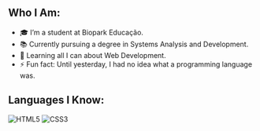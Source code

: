 ## Who I Am:

- 🎓 I’m a student at Biopark Educação.
- 📚 Currently pursuing a degree in Systems Analysis and Development.
- 🌱 Learning all I can about Web Development.
- ⚡ Fun fact: Until yesterday, I had no idea what a programming language was.

## Languages I Know:
![HTML5](https://img.shields.io/badge/HTML5-E34F26?style=for-the-badge&logo=html5&logoColor=white)
![CSS3](https://img.shields.io/badge/CSS3-1572B6?style=for-the-badge&logo=css3&logoColor=white)


